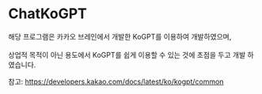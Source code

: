# ChatKoGPT

해당 프로그램은 카카오 브레인에서 개발한 KoGPT를 이용하여 개발하였으며,</br></br>
상업적 목적이 아닌 용도에서 KoGPT를 쉽게 이용할 수 있는 것에 초점을 두고 개발 하였습니다.

참고: https://developers.kakao.com/docs/latest/ko/kogpt/common
